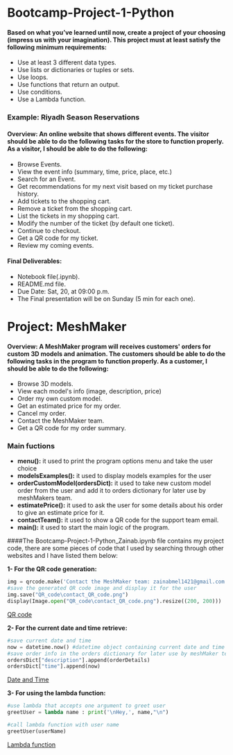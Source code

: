 # Bootcamp-Project-1-Python

#### Based on what you’ve learned until now, create a project of your choosing (impress us with your imagination). This project must at least satisfy the following minimum requirements:

- Use at least 3 different data types.
- Use lists or dictionaries or tuples or sets.
- Use loops.
- Use functions that return an output.
- Use conditions.
- Use a Lambda function.


### Example: Riyadh Season Reservations

#### Overview: An online website that shows different events. The visitor should be able to do the following tasks for the store to function properly. As a visitor, I should be able to do the following:

- Browse Events.
- View the event info (summary, time, price, place, etc.)
- Search for an Event.
- Get recommendations for my next visit based on my ticket purchase history.
- Add tickets to the shopping cart.
- Remove a ticket from the shopping cart.
- List the tickets in my shopping cart.
- Modify the number of the ticket (by default one ticket).
- Continue to checkout.
- Get a QR code for my ticket.
- Review my coming events.

#### Final Deliverables:
- Notebook file(.ipynb).
- README.md file.
- Due Date: Sat, 20, at 09:00 p.m.
- The Final presentation will be on Sunday (5 min for each one).


# Project: MeshMaker

#### Overview: A MeshMaker program will receives customers' orders for custom 3D models and animation. The customers should be able to do the following tasks in the program to function properly. As a customer, I should be able to do the following:

- Browse 3D models.
- View each model's info (image, description, price)
- Order my own custom model.
- Get an estimated price for my order.
- Cancel my order.
- Contact the MeshMaker team.
- Get a QR code for my order summary.

### Main fuctions

- **menu():** it used to print the program options menu and take the user choice
- **modelsExamples():** it used to display models examples for the user
- **orderCustomModel(ordersDict):** it used to take new custom model order from the user and add it to orders dictionary for later use by meshMakers team.
- **estimatePrice():** it used to ask the user for some details about his order to give an estimate price for it.
- **contactTeam():** it used to show a QR code for the support team email.
- **main():** it used to start the main logic of the program.

####The Bootcamp-Project-1-Python_Zainab.ipynb file contains my project code, there are some pieces of code that I used by searching through other websites and I have listed them below:

**1- For the QR code generation:**

```python
img = qrcode.make('Contact the MeshMaker team: zainabmel1421@gmail.com') # type is (qrcode.image.pil.PilImage)
#save the generated QR code image and display it for the user
img.save("QR_code\contact_QR_code.png")
display(Image.open("QR_code\contact_QR_code.png").resize((200, 200)))
```
[QR code](https://pypi.org/project/qrcode/)

**2- For the current date and time retrieve:**

```python
#save current date and time
now = datetime.now() #datetime object containing current date and time
#save order info in the orders dictionary for later use by meshMaker team
ordersDict["description"].append(orderDetails)
ordersDict["time"].append(now)
```
[Date and Time](https://www.programiz.com/python-programming/datetime/current-datetime)

**3- For using the lambda function:**

```python
#use lambda that accepts one argument to greet user
greetUser = lambda name : print('\nHey,', name,"\n")

#call lambda function with user name
greetUser(userName)
```
[Lambda function](https://www.programiz.com/python-programming/anonymous-function)